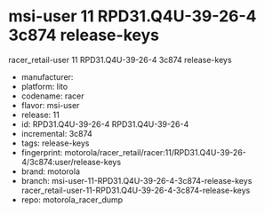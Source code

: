# msi-user 11 RPD31.Q4U-39-26-4 3c874 release-keys
racer_retail-user 11 RPD31.Q4U-39-26-4 3c874 release-keys
- manufacturer: 
- platform: lito
- codename: racer
- flavor: msi-user
- release: 11
- id: RPD31.Q4U-39-26-4
RPD31.Q4U-39-26-4
- incremental: 3c874
- tags: release-keys
- fingerprint: motorola/racer_retail/racer:11/RPD31.Q4U-39-26-4/3c874:user/release-keys
- brand: motorola
- branch: msi-user-11-RPD31.Q4U-39-26-4-3c874-release-keys
racer_retail-user-11-RPD31.Q4U-39-26-4-3c874-release-keys
- repo: motorola_racer_dump
